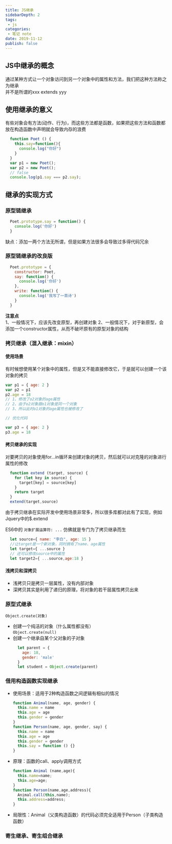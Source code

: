 ```yaml
---
title: JS继承
sidebarDepth: 2
tags:
 - js
categories:
 - 笔记 note
date: 2019-11-12
publish: false
---
```


## JS中继承的概念

通过某种方式让一个对象访问到另一个对象中的属性和方法，我们把这种方法称之为继承  
并不是所谓的xxx extends yyy

## 使用继承的意义

有些对象会有方法(动作、行为)，而这些方法都是函数，如果把这些方法和函数都放在构造函数中声明就会导致内存的浪费

```js
  function Poet () {
    this.say=function(){
      console.log("你好")
    }
  }
  var p1 = new Poet();
  var p2 = new Poet();
  // false
  console.log(p1.say === p2.say);
```

## 继承的实现方式

### 原型链继承
```javascript
  Poet.prototype.say = function() {
    console.log('你好')
  }
```
缺点：添加一两个方法无所谓，但是如果方法很多会导致过多得代码冗余

### 原型链继承的改良版
```javascript
  Poet.prototype = {
    constructor: Poet,
    say: function() {
      console.log('你好')
    },
    write: function() {
      console.log('我写了一首诗')
    }
  }
```
**注意点**  
1、一般情况下，应该先改变原型，再创建对象
2、一般情况下，对于新原型，会添加一个constructor属性，从而不破坏原有的原型对象的结构

### 拷贝继承（混入继承：mixin）

#### 使用场景
有时候想使用某个对象中的属性，但是又不能直接修改它，于是就可以创建一个该对象的拷贝
```javascript
var p1 = { age: 2 }
var p2 = p1
p2.age = 18
// 1、修改了o2对象的age属性
// 2、由于o2对象跟o1对象是同一个对象
// 3、所以此时o1对象的age属性也被修改了

// 优化代码

var p3 = { age: 2 }
p3.age = 18
```

#### 拷贝继承的实现

对要拷贝的对象使用for...in循环来创建对象的拷贝，然后就可以对克隆的对象进行属性的修改

```javascript
  function extend (target, source) {
    for (let key in source) {
      target[key] = source[key]
    }
    return target
  }
  extend(target,source)
```
由于拷贝继承在实际开发中使用场景非常多，所以很多库都对此有了实现，例如Jquery中的$.extend

ES6中的 `对象扩展运算符: ...` 仿佛就是专门为了拷贝继承而生
```javascript
  let source={ name: "李白", age: 15 }
  //让target是一个新对象，同时拥有了name、age属性
  let target={ ...source }
  // 还可以修改source中的属性
  let target2={ ...source,age:18 }
```

#### 浅拷贝和深拷贝

- 浅拷贝只是拷贝一层属性，没有内部对象
- 深拷贝其实是利用了递归的原理，将对象的若干层属性拷贝出来

### 原型式继承

`Object.create(对象)`

- 创建一个纯洁的对象（什么属性都没有）  
  `Object.create(null)`
- 创建一个继承自某个父对象的子对象
  ```javascript
    let parent = {
      age: 18,
      gender: 'male'
    }
    let student = Object.create(parent)
  ```

### 借用构造函数实现继承

- 使用场景：适用于2种构造函数之间逻辑有相似的情况
  ```js
  function Animal(name, age, gender) {
    this.name = name
    this.age = age
    this.gender = gender
  }
  function Person(name, age, gender, say) {
    this.name = name
    this.age = age
    this.gender = gender
    this.say = function () {}
  }
  ```
- 原理：函数的call、apply调用方式
  ```js
  function Animal (name,age){
    this.name=name;
    this.age=age;
  }
  function Person(name,age,address){
    Animal.call(this,name);
    this.address=address;
  }
  ```
- 局限性：Animal（父类构造函数）的代码必须完全适用于Person（子类构造函数）

### 寄生继承、寄生组合继承
